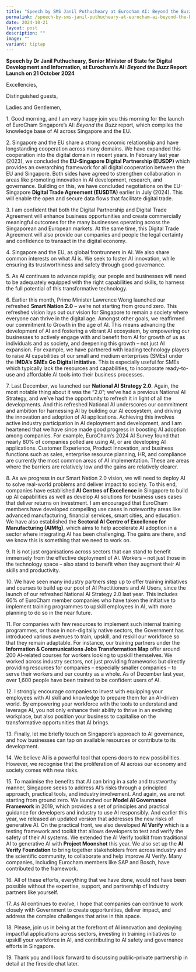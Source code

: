 ```yaml
---
title: "Speech by SMS Janil Puthucheary at Eurocham AI: Beyond the Buzz Report Launch"
permalink: /speech-by-sms-janil-puthucheary-at-eurocham-ai-beyond-the-buzz-report-launch/
date: 2024-10-21
layout: post
description: ""
image: ""
variant: tiptap
---
```

<p><strong>Speech by Dr Janil Puthucheary, Senior Minister of State for Digital Development and Information, at Eurocham’s AI: <em>Beyond the Buzz</em> Report Launch on 21 October 2024</strong>
</p>
<p>Excellencies,</p>
<p>Distinguished guests,</p>
<p>Ladies and Gentlemen,</p>
<p>1. Good morning, and I am very happy join you this morning for the launch
of EuroCham Singapore’s AI: <em>Beyond the Buzz</em> report, which compiles
the knowledge base of AI across Singapore and the EU.</p>
<p>2. Singapore and the EU share a strong economic relationship and have
longstanding cooperation across many domains. We have expanded this cooperation
into the digital domain in recent years. In February last year (2023),
we concluded the <strong>EU-Singapore Digital Partnership (EUSDP) </strong>which
provides an overarching framework for all digital cooperation between the
EU and Singapore. Both sides have agreed to strengthen collaboration in
areas like promoting innovation in AI development, research, and governance.
Building on this, we have concluded negotiations on the EU-Singapore <strong>Digital Trade Agreement (EUSDTA) </strong>earlier
in July (2024). This will enable the open and secure data flows that facilitate
digital trade.</p>
<p>3. I am confident that both the Digital Partnership and Digital Trade
Agreement will enhance business opportunities and create commercially meaningful
outcomes for the many businesses operating across the Singaporean and European
markets. At the same time, this Digital Trade Agreement will also provide
our companies and people the legal certainty and confidence to transact
in the digital economy.</p>
<p>4. Singapore and the EU, as global frontrunners in AI. We also share common
interests on what AI is. We seek to foster AI innovation, while ensuring
its trustworthiness and safety through good governance.</p>
<p>5. As AI continues to advance rapidly, our people and businesses will
need to be adequately equipped with the right capabilities and skills,
to harness the full potential of this transformative technology.</p>
<p>6. Earlier this month, Prime Minister Lawrence Wong launched our refreshed <strong>Smart Nation 2.0</strong> –
we’re not starting from ground zero. This refreshed vision lays out our
vision for Singapore to remain a society where everyone can thrive in the
digital age. Amongst other goals, we reaffirmed our commitment to Growth
in the age of AI. This means advancing the development of AI and fostering
a vibrant AI ecosystem, by empowering our businesses to actively engage
with and benefit from AI for growth of us as individuals and as society,
and deepening this growth – not just AI expansion. For example, we have
partnered with leading technology players to raise AI capabilities of our
small and medium enterprises (SMEs) under the <strong>IMDA’s SMEs Go Digital initiative</strong>.
This is especially useful for SMEs which typically lack the resources and
capabilities, to incorporate ready-to-use and affordable AI tools into
their business processes.</p>
<p>7. Last December, we launched our <strong>National AI Strategy 2.0</strong>.
Again, the most notable thing about it was the “2.0”; we’ve had a previous
National AI Strategy, and we’ve had the opportunity to refresh it in light
of all the developments. And this refreshed National AI underscores our
commitment and ambition for harnessing AI by building our AI ecosystem,
and driving the innovation and adoption of AI applications. Achieving this
involves active industry participation in AI deployment and development,
and I am heartened that we have since made good progress in boosting AI
adoption among companies. For example, EuroCham’s 2024 AI Survey found
that nearly 80% of companies polled are using AI, or are developing AI
applications. Customer Experience, Product Innovation, and business functions
such as sales, enterprise resource planning, HR, and compliance are currently
the most common areas of AI implementation. These are areas where the barriers
are relatively low and the gains are relatively clearer.</p>
<p>8. As we progress in our Smart Nation 2.0 vision, we will need to deploy
AI to solve real-world problems and deliver impact to society. To this
end, companies have established <strong>AI Centres of Excellence</strong> in
Singapore to build up AI capabilities as well as develop AI solutions for
business uses cases that deliver returns on investment. I am encouraged
that EuroCham members have developed compelling use cases in noteworthy
areas like advanced manufacturing, financial services, smart cities, and
education. We have also established the <strong>Sectoral AI Centre of Excellence for Manufacturing (AIMfg)</strong>,
which aims to help accelerate AI adoption in a sector where integrating
AI has been challenging. The gains are there, and we know this is something
that we need to work on.</p>
<p>9. It is not just organisations across sectors that can stand to benefit
immensely from the effective deployment of AI. Workers – not just those
in the technology space – also stand to benefit when they augment their
AI skills and productivity.</p>
<p>10. We have seen many industry partners step up to offer training initiatives
and courses to build up our pool of AI Practitioners and AI Users, since
the launch of our refreshed National AI Strategy 2.0 last year. This includes
60% of EuroCham member companies who have taken the initiative to implement
training programmes to upskill employees in AI, with more planning to do
so in the near future.</p>
<p>11. For companies with few resources to implement such internal training
programmes, or those in non-digitally native sectors, the Government has
introduced various avenues to train, upskill, and reskill our workforce
so that they remain adaptable. For instance, our training partners under
the <strong>Information &amp; Communications Jobs Transformation Map</strong> offer
around 200 AI-related courses for workers looking to upskill themselves.
We worked across industry sectors, not just providing frameworks but directly
providing resources for companies – especially smaller companies – to serve
their workers and our country as a whole. As of December last year, over
1,600 people have been trained to be confident users of AI.</p>
<p>12. I strongly encourage companies to invest with equipping your employees
with AI skill and knowledge to prepare them for an AI-driven world. By
empowering your workforce with the tools to understand and leverage AI,
you not only enhance their ability to thrive in an evolving workplace,
but also position your business to capitalise on the transformative opportunities
that AI brings.</p>
<p>13. Finally, let me briefly touch on Singapore’s approach to AI governance,
and how businesses can tap on available resources or contribute to its
development.</p>
<p>14. We believe AI is a powerful tool that opens doors to new possibilities.
However, we recognise that the proliferation of AI across our economy and
society comes with new risks.</p>
<p>15. To maximise the benefits that AI can bring in a safe and trustworthy
manner, Singapore seeks to address AI’s risks through a principled approach,
practical tools, and industry involvement. And again, we are not starting
from ground zero. We launched our <strong>Model AI Governance Framework</strong> in
2019, which provides a set of principles and practical guidance for developers
and industry to use AI responsibly. And earlier this year, we released
an updated version that addresses the new risks of generative AI. On the
practical front, we also developed <strong>AI Verify</strong> which is a
testing framework and toolkit that allows developers to test and verify
the safety of their AI systems. We extended the AI Verify toolkit from
traditional AI to generative AI with <strong>Project Moonshot</strong> this
year. We also set up the <strong>AI Verify Foundation</strong> to bring together
stakeholders from across industry and the scientific community, to collaborate
and help improve AI Verify. Many companies, including Eurocham members
like SAP and Bosch, have contributed to the framework.</p>
<p>16. All of these efforts, everything that we have done, would not have
been possible without the expertise, support, and partnership of Industry
partners like yourself.</p>
<p>17. As AI continues to evolve, I hope that companies can continue to work
closely with Government to create opportunities, deliver impact, and address
the complex challenges that arise in this space.</p>
<p>18. Please, join us in being at the forefront of AI innovation and deploying
impactful applications across sectors, investing in training initiatives
to upskill your workforce in AI, and contributing to AI safety and governance
efforts in Singapore.</p>
<p>19. Thank you and I look forward to discussing public-private partnership
in detail at the fireside chat later.</p>